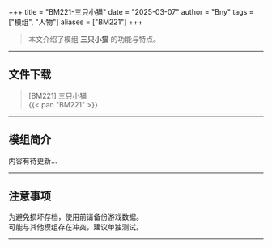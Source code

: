+++
title = "BM221-三只小猫"
date = "2025-03-07"
author = "Bny"
tags = ["模组", "人物"]
aliases = ["BM221"]
+++

> 本文介绍了模组 **三只小猫** 的功能与特点。

---

## 文件下载

> [BM221] 三只小猫  
{{< pan "BM221" >}}  

---

## 模组简介

>  
内容有待更新...  

---

## 注意事项

>  
为避免损坏存档，使用前请备份游戏数据。  
可能与其他模组存在冲突，建议单独测试。  

---

